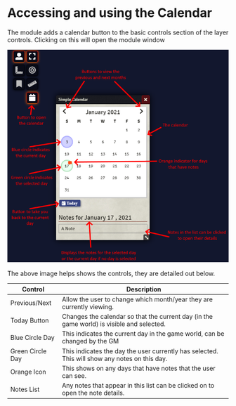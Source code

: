 # Accessing and using the Calendar
The module adds a calendar button to the basic controls section of the layer controls. Clicking on this will open the module window

![Calendar Button Location](./images/layers-button.png)

The above image helps shows the controls, they are detailed out below.

Control | Description
------- | -----------
Previous/Next | Allow the user to change which month/year they are currently viewing.
Today Button | Changes the calendar so that the current day (in the game world) is visible and selected.
Blue Circle Day | This indicates the current day in the game world, can be changed by the GM
Green Circle Day | This indicates the day the user currently has selected. This will show any notes on this day.
Orange Icon | This shows on any days that have notes that the user can see.
Notes List | Any notes that appear in this list can be clicked on to open the note details.
